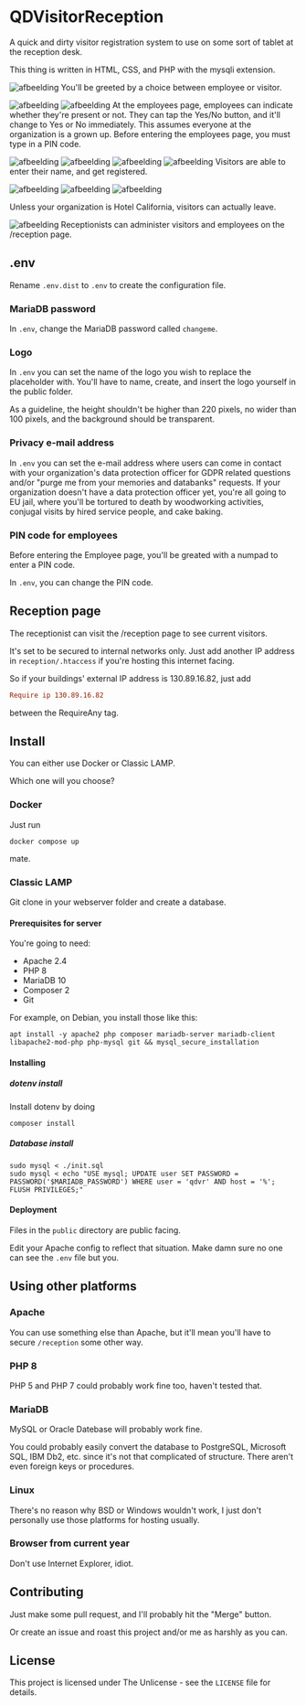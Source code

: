 # QDVisitorReception

A quick and dirty visitor registration system to use on some sort of tablet at the reception desk.

This thing is written in HTML, CSS, and PHP with the mysqli extension.

![afbeelding](https://github.com/user-attachments/assets/3fde3578-f8f9-4810-97c8-1f8afb507dc3)
You'll be greeted by a choice between employee or visitor.

![afbeelding](https://github.com/user-attachments/assets/a8b8006f-eb09-4f99-b121-0592d868c0ef)
![afbeelding](https://github.com/user-attachments/assets/162c7aac-7067-403f-bf40-1ea1c36669f8)
At the employees page, employees can indicate whether they're present or not.
They can tap the Yes/No button, and it'll change to Yes or No immediately.
This assumes everyone at the organization is a grown up.
Before entering the employees page, you must type in a PIN code.

![afbeelding](https://github.com/user-attachments/assets/923b88c9-ae95-4b0c-9baf-1dec9fb551ed)
![afbeelding](https://github.com/user-attachments/assets/688378fb-7646-452c-b0b2-9781d8feb97c)
![afbeelding](https://github.com/user-attachments/assets/f19c9c82-fbf9-4470-802e-308a06cf085e)
![afbeelding](https://github.com/user-attachments/assets/76cac5b7-5968-474b-b75c-99b4f8db8254)
Visitors are able to enter their name, and get registered.

![afbeelding](https://github.com/user-attachments/assets/4047f0cf-32ea-4086-a3b9-06c015d8902d)
![afbeelding](https://github.com/user-attachments/assets/70053f21-8736-48ee-9fb6-fab88c11ded8)
![afbeelding](https://github.com/user-attachments/assets/3259b70c-8689-4ece-9693-8494bfb02973)

Unless your organization is Hotel California, visitors can actually leave.

![afbeelding](https://github.com/user-attachments/assets/1094dd13-13c6-4371-966c-6736a88cfe2b)
Receptionists can administer visitors and employees on the /reception page.

## .env

Rename ```.env.dist``` to ```.env``` to create the configuration file.

### MariaDB password

In ```.env```, change the MariaDB password called ```changeme```.

### Logo

In ```.env``` you can set the name of the logo you wish to replace the placeholder with. You'll have to name, create, and insert the logo yourself in the public folder.

As a guideline, the height shouldn't be higher than 220 pixels, no wider than 100 pixels, and the background should be transparent.

### Privacy e-mail address

In ```.env``` you can set the e-mail address where users can come in contact with your organization's data protection officer for GDPR related questions and/or "purge me from your memories and databanks" requests.
If your organization doesn't have a data protection officer yet, you're all going to EU jail, where you'll be tortured to death by woodworking activities, conjugal visits by hired service people, and cake baking.

### PIN code for employees

Before entering the Employee page, you'll be greated with a numpad to enter a PIN code.

In ```.env```, you can change the PIN code.

## Reception page

The receptionist can visit the /reception page to see current visitors.

It's set to be secured to internal networks only. Just add another IP address in `reception/.htaccess` if you're hosting this internet facing.

So if your buildings' external IP address is 130.89.16.82, just add

```ini
Require ip 130.89.16.82
```

between the RequireAny tag.

## Install

You can either use Docker or Classic LAMP.

Which one will you choose?

### Docker

Just run

```shell
docker compose up
```

mate.

### Classic LAMP

Git clone in your webserver folder and create a database.

#### Prerequisites for server

You're going to need:

* Apache 2.4
* PHP 8
* MariaDB 10
* Composer 2
* Git

For example, on Debian, you install those like this:

```shell
apt install -y apache2 php composer mariadb-server mariadb-client libapache2-mod-php php-mysql git && mysql_secure_installation 
```

#### Installing

##### dotenv install

Install dotenv by doing

```shell
composer install
```

##### Database install

```shell
sudo mysql < ./init.sql
sudo mysql < echo "USE mysql; UPDATE user SET PASSWORD = PASSWORD('$MARIADB_PASSWORD') WHERE user = 'qdvr' AND host = '%'; FLUSH PRIVILEGES;"
```

#### Deployment

Files in the ```public``` directory are public facing.

Edit your Apache config to reflect that situation.
Make damn sure no one can see the ```.env``` file but you.

## Using other platforms

### Apache

You can use something else than Apache, but it'll mean you'll have to secure ```/reception``` some other way.

### PHP 8

PHP 5 and PHP 7 could probably work fine too, haven't tested that.

### MariaDB

MySQL or Oracle Datebase will probably work fine.

You could probably easily convert the database to PostgreSQL, Microsoft SQL, IBM Db2, etc. since it's not that complicated of structure. There aren't even foreign keys or procedures.

### Linux

There's no reason why BSD or Windows wouldn't work, I just don't personally use those platforms for hosting usually.

### Browser from current year

Don't use Internet Explorer, idiot.

## Contributing

Just make some pull request, and I'll probably hit the "Merge" button.

Or create an issue and roast this project and/or me as harshly as you can.

## License

This project is licensed under The Unlicense - see the ```LICENSE``` file for details.
